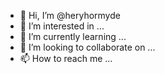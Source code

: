 - 👋 Hi, I’m @heryhormyde
- 👀 I’m interested in ...
- 🌱 I’m currently learning ...
- 💞️ I’m looking to collaborate on ...
- 📫 How to reach me ...

<!---
heryhormyde/heryhormyde is a ✨ special ✨ repository because its `README.md` (this file) appears on your GitHub profile.
You can click the Preview link to take a look at your changes.
--->
